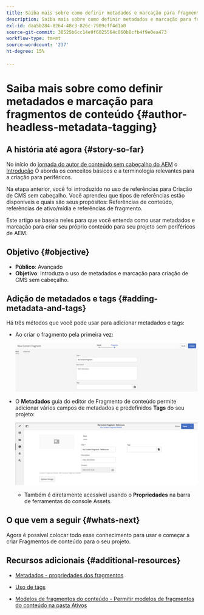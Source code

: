 ```yaml
---
title: Saiba mais sobre como definir metadados e marcação para fragmentos de conteúdo
description: Saiba mais sobre como definir metadados e marcação para fragmentos de conteúdo
exl-id: daa5b284-8264-48c3-826c-7909cff4d1a0
source-git-commit: 38525b6cc14e9f6025564c060b8cfb4f9e0ea473
workflow-type: tm+mt
source-wordcount: '237'
ht-degree: 15%

---
```


# Saiba mais sobre como definir metadados e marcação para fragmentos de conteúdo {#author-headless-metadata-tagging}

## A história até agora {#story-so-far}

No início do [jornada do autor de conteúdo sem cabeçalho do AEM](overview.md) o [Introdução](introduction.md) O aborda os conceitos básicos e a terminologia relevantes para a criação para periféricos.

Na etapa anterior, você foi introduzido no uso de referências para Criação de CMS sem cabeçalho. Você aprendeu que tipos de referências estão disponíveis e quais são seus propósitos: Referências de conteúdo, referências de ativo/mídia e referências de fragmento.

Este artigo se baseia neles para que você entenda como usar metadados e marcação para criar seu próprio conteúdo para seu projeto sem periféricos de AEM.

## Objetivo {#objective}

* **Público**: Avançado
* **Objetivo**: Introduza o uso de metadados e marcação para criação de CMS sem cabeçalho.

## Adição de metadados e tags {#adding-metadata-and-tags}

Há três métodos que você pode usar para adicionar metadados e tags:

* Ao criar o fragmento pela primeira vez:

   ![Criar fragmento do conteúdo - fornecer nome](/help/journey-headless/author/assets/headless-journey-author-content-fragment-03.png)

* O **Metadados** guia do editor de Fragmento de conteúdo permite adicionar vários campos de metadados e predefinidos **Tags** do seu projeto:

   ![Editor de fragmento de conteúdo - Metadados](/help/journey-headless/author/assets/headless-journey-author-metadata-01.png)

   * Também é diretamente acessível usando o **Propriedades** na barra de ferramentas do console Assets.

## O que vem a seguir {#whats-next}

Agora é possível colocar todo esse conhecimento para usar e começar a criar Fragmentos de conteúdo para o seu projeto.

## Recursos adicionais {#additional-resources}

* [Metadados - propriedades dos fragmentos](/help/assets/content-fragments/content-fragments-metadata.md)

* [Uso de tags](/help/sites-authoring/tags.md)

* [Modelos de fragmentos do conteúdo - Permitir modelos de fragmentos do conteúdo na pasta Ativos](/help/assets/content-fragments/content-fragments-models.md#allowing-content-fragment-models-assets-folder)
